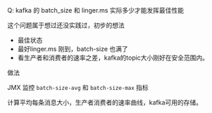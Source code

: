Q: kafka 的 batch_size 和 linger.ms 实际多少才能发挥最佳性能

这个问题属于想过还没实践过，初步的想法

- 最佳状态
- 最好linger.ms 刚到，batch-size 也满了
- 看生产者和消费者的速率之差，kafka的topic大小刚好在安全范围内。

做法

JMX 监控 `batch-size-avg` 和 `batch-size-max` 指标

计算平均每条消息大小，生产者消费者的速率曲线，kafka可用的存储。


